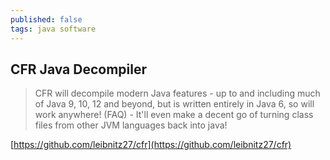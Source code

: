 ```yaml
---
published: false
tags: java software
---
```

## CFR Java Decompiler

> CFR will decompile modern Java features - up to and including much of Java 9, 10, 12 and beyond, but is written entirely in Java 6, so will work anywhere! (FAQ) - It'll even make a decent go of turning class files from other JVM languages back into java!

[https://github.com/leibnitz27/cfr](https://github.com/leibnitz27/cfr)